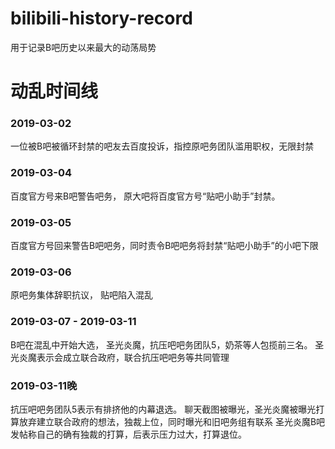 # bilibili-history-record
用于记录B吧历史以来最大的动荡局势

# 动乱时间线

### 2019-03-02
  一位被B吧被循环封禁的吧友去百度投诉，指控原吧务团队滥用职权，无限封禁

### 2019-03-04 
  百度官方号来B吧警告吧务， 原大吧将百度官方号“贴吧小助手”封禁。
  
### 2019-03-05
  百度官方号回来警告B吧吧务，同时责令B吧吧务将封禁“贴吧小助手”的小吧下限

### 2019-03-06 
  原吧务集体辞职抗议， 贴吧陷入混乱
  
### 2019-03-07 - 2019-03-11
  B吧在混乱中开始大选， 圣光炎魔，抗压吧吧务团队5，奶茶等人包揽前三名。
  圣光炎魔表示会成立联合政府，联合抗压吧吧务等共同管理
  
### 2019-03-11晚
  抗压吧吧务团队5表示有排挤他的内幕退选。
  聊天截图被曝光，圣光炎魔被曝光打算放弃建立联合政府的想法，独裁上位，同时曝光和旧吧务组有联系
  圣光炎魔B吧发帖称自己的确有独裁的打算，后表示压力过大，打算退位。
